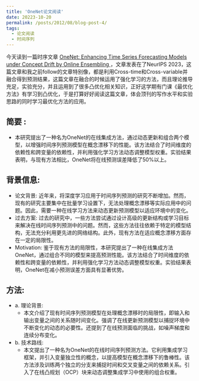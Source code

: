 ```yaml
---
title: 'OneNet论文阅读'
date: 20223-10-20
permalink: /posts/2012/08/blog-post-4/
tags:
  - 论文阅读
  - 时间序列
---
```


今天读到一篇时序文章 [OneNet: Enhancing Time Series Forecasting Models under Concept Drift by Online Ensembling ](https://arxiv.org/abs/2309.12659v1)，文章发表在了NeurIPS 2023，这篇文章和我之前follow的文章特别像，都是利用Cross-time和Cross-variable并融合得到预测结果，这篇文章在融合的时候运用了强化学习的方法，而且理论推导充足，实验充分，并且运用到了很多凸优化相关知识，正好这学期有门课《最优化方法》有学习到凸优化，于是打算好好阅读这篇文章，体会顶刊的写作水平和实验思路的同时学习最优化方法的应用。

## 简要 :

- 本研究提出了一种名为OneNet的在线集成方法，通过动态更新和组合两个模型，以增强时间序列预测模型在概念漂移下的性能。该方法结合了时间维度的依赖性和跨变量的依赖性，并利用强化学习方法动态调整模型权重。实验结果表明，与现有方法相比，OneNet将在线预测误差降低了50%以上。

## 背景信息:

- 论文背景: 近年来，将深度学习应用于时间序列预测的研究不断增加。然而，现有的研究主要集中在批量学习设置下，无法处理概念漂移等实际应用中的问题。因此，需要一种在线学习方法来动态更新预测模型以适应环境中的变化。
- 过去方案: 过去的研究中，一些方法尝试通过设计高级的更新结构或学习目标来解决在线时间序列预测中的问题。然而，这些方法往往依赖于特定的模型结构，无法充分利用更先进的网络结构。此外，现有方法在适应概念漂移方面存在一定的局限性。
- Motivation: 鉴于现有方法的局限性，本研究提出了一种在线集成方法OneNet，通过组合不同的模型来提高预测性能。该方法结合了时间维度的依赖性和跨变量的依赖性，并利用强化学习方法动态调整模型权重。实验结果表明，OneNet在减小预测误差方面具有显著优势。

## 方法:

- a. 理论背景:
  - 本文介绍了现有时间序列预测模型在处理概念漂移时的局限性，即输入和输出变量之间的关系随时间变化。强调了在线更新预测模型以捕捉环境中不断变化的动态的必要性。还提到了在线预测面临的挑战，如噪声梯度和连续分布变化。
- b. 技术路线:
  - 本文提出了一种名为OneNet的在线时间序列预测方法。它利用集成学习框架，并引入变量独立性的概念，以提高模型在概念漂移下的鲁棒性。该方法涉及训练两个独立的分支来捕捉时间和交叉变量之间的依赖关系。引入了在线凸规划（OCP）块来动态调整集成学习中使用的组合权重。

